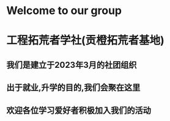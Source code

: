 # Welcome to our group

# 工程拓荒者学社(贡橙拓荒者基地)
## 我们是建立于2023年3月的社团组织
## 出于就业,升学的目的,我们会聚在这里
## 欢迎各位学习爱好者积极加入我们的活动
